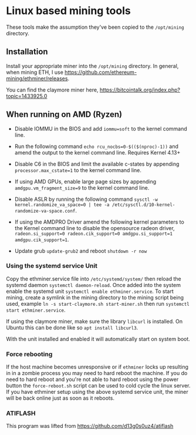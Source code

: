 # Linux based mining tools

These tools make the assumption they've been copied to the `/opt/mining`
directory.

## Installation

Install your appropriate miner into the `/opt/mining` directory. In general,
when mining ETH, I use https://github.com/ethereum-mining/ethminer/releases.

You can find the claymore miner here, https://bitcointalk.org/index.php?topic=1433925.0

## When running on AMD (Ryzen)

* Disable IOMMU in the BIOS and add `iommu=soft` to the kernel command line.

* Run the following command ``echo rcu_nocbs=0-$(($(nproc)-1))`` and amend the
  output to the kernel command line. Requires Kernel 4.13+

* Disable C6 in the BIOS and limit the available c-states by appending
  `processor.max_cstate=1` to the kernel command line.

* If using AMD GPUs, enable large page sizes by appending
  `amdgpu.vm_fragment_size=9` to the kernel command line.

* Disable ASLR by running the following command
  `sysctl -w kernel.randomize_va_space=0 | tee -a /etc/sysctl.d/10-kernel-randomize-va-space.conf`.

* If using the AMDPRO Driver amend the following kernel parameters to the Kernel
  command line to disable the opensource radeon driver, `radeon.si_support=0 radeon.cik_support=0 amdgpu.si_support=1 amdgpu.cik_support=1`.

* Update grub `update-grub2` and reboot `shutdown -r now`

### Using the systemd service Unit

Copy the ethminer.service file into `/etc/systemd/system/` then reload the
systemd daemon `systemctl daemon-reload`. Once added into the system enable
the systemd unit `systemctl enable ethminer.service`. To start mining, create
a symlink in the mining directory to the mining script being used, example
`ln -s start-claymore.sh start-miner.sh` then run
`systemctl start ethminer.service`.

If using the claymore miner, make sure the library `libcurl` is installed.
On Ubuntu this can be done like so `apt install libcurl3`.

With the unit installed and enabled it will automatically start on system boot.

### Force rebooting

If the host machine becomes unresponsive or if `ethminer` locks up resulting in
in a zombie process you may need to hard reboot the machine. If you do need to
hard reboot and you're not able to hard reboot using the power button the
`force-reboot.sh` script can be used to cold cycle the linux server. If you have
ethminer setup using the above systemd service unit, the miner will be back
online just as soon as it reboots.

### ATIFLASH

This program was lifted from https://github.com/d13g0s0uz4/atiflash

